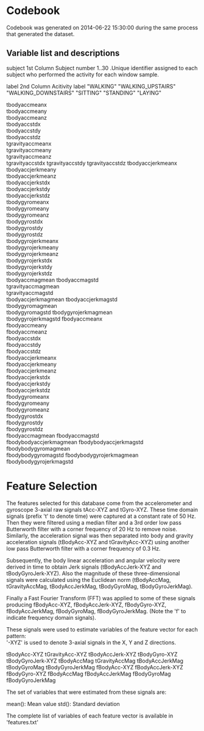Codebook
========
Codebook was generated on 2014-06-22 15:30:00 during the same process that generated the dataset. 

Variable list and descriptions
------------------------------

subject                    1st Column
    Subject number
                           1..30 .Unique identifier assigned to each subject
                           who performed the activity for each window sample.

label                      2nd Column
    Acitivity label
                           "WALKING"
                           "WALKING_UPSTAIRS"
                           "WALKING_DOWNSTAIRS"
                           "SITTING"
                           "STANDING"
                           "LAYING"
                           
tbodyaccmeanx  
tbodyaccmeany	
tbodyaccmeanz	
tbodyaccstdx	
tbodyaccstdy	
tbodyaccstdz	
tgravityaccmeanx	
tgravityaccmeany	
tgravityaccmeanz	
tgravityaccstdx	
tgravityaccstdy	
tgravityaccstdz	
tbodyaccjerkmeanx	
tbodyaccjerkmeany	
tbodyaccjerkmeanz	
tbodyaccjerkstdx	
tbodyaccjerkstdy	
tbodyaccjerkstdz	
tbodygyromeanx	
tbodygyromeany	
tbodygyromeanz	
tbodygyrostdx	
tbodygyrostdy	
tbodygyrostdz	
tbodygyrojerkmeanx	
tbodygyrojerkmeany	
tbodygyrojerkmeanz	
tbodygyrojerkstdx	
tbodygyrojerkstdy	
tbodygyrojerkstdz	
tbodyaccmagmean	
tbodyaccmagstd	
tgravityaccmagmean	
tgravityaccmagstd	
tbodyaccjerkmagmean	
tbodyaccjerkmagstd	
tbodygyromagmean	
tbodygyromagstd	
tbodygyrojerkmagmean	
tbodygyrojerkmagstd	
fbodyaccmeanx	
fbodyaccmeany	
fbodyaccmeanz	
fbodyaccstdx	
fbodyaccstdy	
fbodyaccstdz	
fbodyaccjerkmeanx	
fbodyaccjerkmeany	
fbodyaccjerkmeanz	
fbodyaccjerkstdx	
fbodyaccjerkstdy	
fbodyaccjerkstdz	
fbodygyromeanx	
fbodygyromeany	
fbodygyromeanz	
fbodygyrostdx	
fbodygyrostdy	
fbodygyrostdz	
fbodyaccmagmean	
fbodyaccmagstd	
fbodybodyaccjerkmagmean	
fbodybodyaccjerkmagstd	
fbodybodygyromagmean	
fbodybodygyromagstd	
fbodybodygyrojerkmagmean	
fbodybodygyrojerkmagstd


Feature Selection 
=================

The features selected for this database come from the accelerometer and gyroscope 3-axial raw signals tAcc-XYZ and tGyro-XYZ. These time domain signals (prefix 't' to denote time) were captured at a constant rate of 50 Hz. Then they were filtered using a median filter and a 3rd order low pass Butterworth filter with a corner frequency of 20 Hz to remove noise. Similarly, the acceleration signal was then separated into body and gravity acceleration signals (tBodyAcc-XYZ and tGravityAcc-XYZ) using another low pass Butterworth filter with a corner frequency of 0.3 Hz. 

Subsequently, the body linear acceleration and angular velocity were derived in time to obtain Jerk signals (tBodyAccJerk-XYZ and tBodyGyroJerk-XYZ). Also the magnitude of these three-dimensional signals were calculated using the Euclidean norm (tBodyAccMag, tGravityAccMag, tBodyAccJerkMag, tBodyGyroMag, tBodyGyroJerkMag). 

Finally a Fast Fourier Transform (FFT) was applied to some of these signals producing fBodyAcc-XYZ, fBodyAccJerk-XYZ, fBodyGyro-XYZ, fBodyAccJerkMag, fBodyGyroMag, fBodyGyroJerkMag. (Note the 'f' to indicate frequency domain signals). 

These signals were used to estimate variables of the feature vector for each pattern:  
'-XYZ' is used to denote 3-axial signals in the X, Y and Z directions.

tBodyAcc-XYZ
tGravityAcc-XYZ
tBodyAccJerk-XYZ
tBodyGyro-XYZ
tBodyGyroJerk-XYZ
tBodyAccMag
tGravityAccMag
tBodyAccJerkMag
tBodyGyroMag
tBodyGyroJerkMag
fBodyAcc-XYZ
fBodyAccJerk-XYZ
fBodyGyro-XYZ
fBodyAccMag
fBodyAccJerkMag
fBodyGyroMag
fBodyGyroJerkMag

The set of variables that were estimated from these signals are: 

mean(): Mean value
std(): Standard deviation

The complete list of variables of each feature vector is available in 'features.txt'

